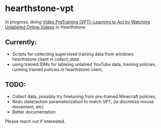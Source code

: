 # hearthstone-vpt

In progress, doing [Video PreTraining (VPT): Learning to Act by Watching Unlabeled Online Videos](https://arxiv.org/abs/2206.11795) in Hearthstone

## Currently:

- Scripts for collecting supervised training data from windows hearthstone client in *collect_data*
- using trained IDMs for lableing unlabled YouTube data, training policies, running trained policies in hearthstone cilent, 

## TODO:

- Collect data, possibly try finetuning from pre-trained Minecraft policies, 
- Redo state/action parameterization to match VPT, (ie discretize mouse movement, etc)
- Better documentation 

Please reach out if interested. 
